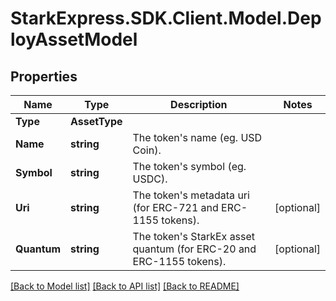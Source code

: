 # StarkExpress.SDK.Client.Model.DeployAssetModel

## Properties

Name | Type | Description | Notes
------------ | ------------- | ------------- | -------------
**Type** | **AssetType** |  | 
**Name** | **string** | The token&#39;s name (eg. USD Coin). | 
**Symbol** | **string** | The token&#39;s symbol (eg. USDC). | 
**Uri** | **string** | The token&#39;s metadata uri (for ERC-721 and ERC-1155 tokens). | [optional] 
**Quantum** | **string** | The token&#39;s StarkEx asset quantum (for ERC-20 and ERC-1155 tokens). | [optional] 

[[Back to Model list]](../README.md#documentation-for-models) [[Back to API list]](../README.md#documentation-for-api-endpoints) [[Back to README]](../README.md)

